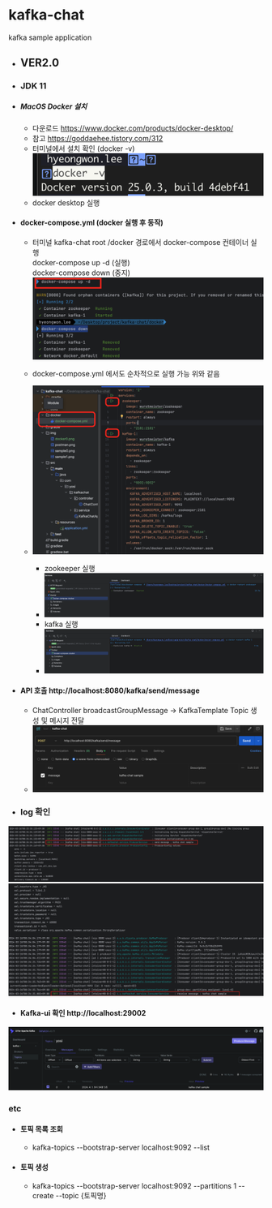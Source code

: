 # kafka-chat
kafka sample application

- ## VER2.0 
- ### JDK 11

- ##### MacOS Docker 설치 
  - 다운로드 https://www.docker.com/products/docker-desktop/
  - 참고 https://goddaehee.tistory.com/312
  - 터미널에서 설치 확인 (docker -v)
    ![log](./img/docker0.png)
  - docker desktop 실행

- #### docker-compose.yml (docker 실행 후 동작) 
  - 터미널 kafka-chat root /docker 경로에서 docker-compose 컨테이너 실행  
    docker-compose up -d (실행) </br>
    docker-compose down  (중지)
    ![log](./img/compose1.png)</br>
 
  -  docker-compose.yml 에서도 순차적으로 실행 가능 위와 같음
  - ![log](./img/compose0.png)
    - zookeeper 실행
    - ![log](./img/zookeeper.png)
    - kafka 실행
    - ![log](./img/kafka.png) 


- #### API 호출 http://localhost:8080/kafka/send/message
  - ChatController broadcastGroupMessage -> KafkaTemplate Topic 생성 및 메시지 전달
  - ![postman](./img/postman.png)

- ### log 확인
![log](./img/sample0.png)
![log](./img/sample1.png)


- #### Kafka-ui 확인 http://localhost:29002
![log](./img/kafka_ui.png)

### etc

- #### 토픽 목록 조회
  - kafka-topics --bootstrap-server localhost:9092 --list
- #### 토픽 생성
  - kafka-topics --bootstrap-server localhost:9092 --partitions 1 --create --topic {토픽명}
